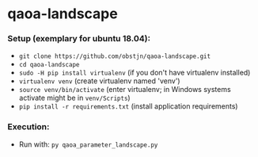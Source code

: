# qaoa-landscape
### Setup (exemplary for ubuntu 18.04): 
* ``git clone https://github.com/obstjn/qaoa-landscape.git``
* ``cd qaoa-landscape``
* ``sudo -H pip install virtualenv`` (if you don't have virtualenv installed)
* ``virtualenv venv`` (create virtualenv named 'venv')
* ``source venv/bin/activate`` (enter virtualenv; in Windows systems activate might be in ``venv/Scripts``)
* ``pip install -r requirements.txt`` (install application requirements)

### Execution:
* Run with: ``py qaoa_parameter_landscape.py``
